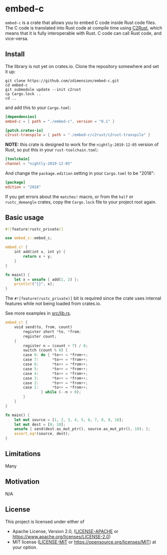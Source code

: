 # embed-c

`embed-c` is a crate that allows you to embed C code inside Rust code files. The C code is
translated into Rust code at compile time using [C2Rust](https://github.com/immunant/c2rust),
which means that it is fully interoperable with Rust. C code can call Rust code, and vice-versa.

## Install
The library is not yet on crates.io. Clone the repository somewhere and set it up:
```shell
git clone https://github.com/zdimension/embed-c.git
cd embed-c
git submodule update --init c2rust
cp Cargo.lock ..
cd ..
```
and add this to your `Cargo.toml`:
```toml
[dependencies]
embed-c = { path = "./embed-c", version = "0.1" }

[patch.crates-io]
c2rust-transpile = { path = "./embed-c/c2rust/c2rust-transpile" }
```


**NOTE:** this crate is designed to work for the `nightly-2019-12-05` version of Rust, 
so put this in your `rust-toolchain.toml`:
```toml
[toolchain]
channel = "nightly-2019-12-05"
```
And change the `package.edition` setting in your `Cargo.toml` to be "2018":
```toml
[package]
edition = "2018"
```

If you get errors about the `matches!` macro, or from the `half` or `rustc_demangle` crates, copy the `Cargo.lock`
file to your project root again.

## Basic usage
```rust
#![feature(rustc_private)] 

use embed_c::embed_c;

embed_c! {
    int add(int x, int y) {
        return x + y;
    }
}

fn main() {
    let x = unsafe { add(1, 2) };
    println!("{}", x);
}
```

The `#![feature(rustc_private)]` bit is required since the crate uses internal features while not being loaded 
from crates.io.

See more examples in [src/lib.rs](src/lib.rs).

```rust
embed_c! {
    void send(to, from, count)
        register short *to, *from;
        register count;
    {
        register n = (count + 7) / 8;
        switch (count % 8) {
        case 0: do { *to++ = *from++;
        case 7:      *to++ = *from++;
        case 6:      *to++ = *from++;
        case 5:      *to++ = *from++;
        case 4:      *to++ = *from++;
        case 3:      *to++ = *from++;
        case 2:      *to++ = *from++;
        case 1:      *to++ = *from++;
                } while (--n > 0);
        }
    }
}

fn main() {
    let mut source = [1, 2, 3, 4, 5, 6, 7, 8, 9, 10];
    let mut dest = [0; 10];
    unsafe { send(dest.as_mut_ptr(), source.as_mut_ptr(), 10); };
    assert_eq!(source, dest);
}
```

## Limitations
Many

## Motivation
N/A

## License
This project is licensed under either of
* Apache License, Version 2.0, ([LICENSE-APACHE](LICENSE-APACHE) or
  https://www.apache.org/licenses/LICENSE-2.0)
* MIT license ([LICENSE-MIT](LICENSE-MIT) or
  https://opensource.org/licenses/MIT)
  at your option.